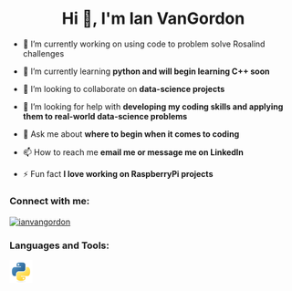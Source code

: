<h1 align="center">Hi 👋, I'm Ian VanGordon</h1>

- 🔭 I’m currently working on using code to problem solve Rosalind challenges

- 🌱 I’m currently learning **python and will begin learning C++ soon**

- 👯 I’m looking to collaborate on **data-science projects**

- 🤝 I’m looking for help with **developing my coding skills and applying them to real-world data-science problems**

- 💬 Ask me about **where to begin when it comes to coding**

- 📫 How to reach me **email me or message me on LinkedIn**

- ⚡ Fun fact **I love working on RaspberryPi projects**

<h3 align="left">Connect with me:</h3>
<p align="left">
<a href="https://linkedin.com/in/ianvangordon" target="blank"><img align="center" src="https://raw.githubusercontent.com/rahuldkjain/github-profile-readme-generator/master/src/images/icons/Social/linked-in-alt.svg" alt="ianvangordon" height="30" width="40" /></a>
</p>

<h3 align="left">Languages and Tools:</h3>
<p align="left"> <a href="https://www.python.org" target="_blank" rel="noreferrer"> <img src="https://raw.githubusercontent.com/devicons/devicon/master/icons/python/python-original.svg" alt="python" width="40" height="40"/> </a> </p>
